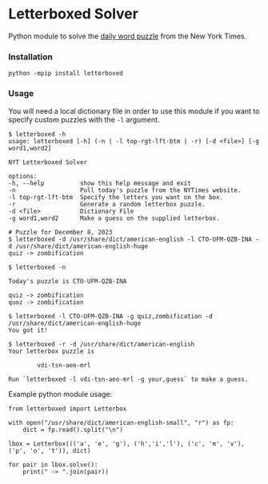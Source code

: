 # Letterboxed Solver

Python module to solve the [daily word puzzle](https://www.nytimes.com/puzzles/letter-boxed) from the New York Times.

### Installation

    python -mpip install letterboxed

### Usage

You will need a local dictionary file in order to use this module if you want to specify custom puzzles with the `-l` argument.

    $ letterboxed -h
    usage: letterboxed [-h] (-n | -l top-rgt-lft-btm | -r) [-d <file>] [-g word1,word2]

    NYT Letterboxed Solver

    options:
    -h, --help          show this help message and exit
    -n                  Pull today's puzzle from the NYTimes website.
    -l top-rgt-lft-btm  Specify the letters you want on the box.
    -r                  Generate a random letterbox puzzle.
    -d <file>           Dictionary File
    -g word1,word2      Make a guess on the supplied letterbox.

    # Puzzle for December 8, 2023
    $ letterboxed -d /usr/share/dict/american-english -l CTO-UFM-QZB-INA -d /usr/share/dict/american-english-huge
    quiz -> zombification

    $ letterboxed -n

    Today's puzzle is CTO-UFM-QZB-INA

    quiz -> zombification
    quoz -> zombification

    $ letterboxed -l CTO-UFM-QZB-INA -g quiz,zombification -d /usr/share/dict/american-english-huge
    You got it!

    $ letterboxed -r -d /usr/share/dict/american-english
    Your letterbox puzzle is

            vdi-tsn-aeo-mrl

    Run `letterboxed -l vdi-tsn-aeo-mrl -g your,guess` to make a guess.

Example python module usage:

    from letterboxed import Letterbox

    with open("/usr/share/dict/american-english-small", "r") as fp:
        dict = fp.read().split("\n")

    lbox = Letterbox((('a', 'e', 'g'), ('h','i','l'), ('c', 'm', 'v'), ('p', 'o', 't')), dict)

    for pair in lbox.solve():
        print(" -> ".join(pair))


